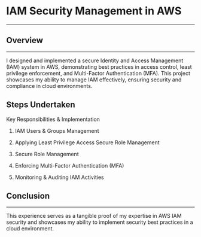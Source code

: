 # IAM Security Management in AWS
---

## Overview
---

 I designed and implemented a secure Identity and 
Access Management (IAM) system in AWS, demonstrating best practices in access 
control, least privilege enforcement, and Multi-Factor Authentication (MFA). This 
project showcases my ability to manage IAM effectively, ensuring security and 
compliance in cloud environments.
 

## Steps Undertaken

 Key Responsibilities & Implementation
 1. IAM Users & Groups Management

  2. Applying Least Privilege Access Secure Role Management

  3.  Secure Role Management

  4.  Enforcing Multi-Factor Authentication (MFA)

  5.   Monitoring & Auditing IAM Activities


 ## Conclusion
---

   This experience serves as a tangible proof of my expertise in AWS IAM security and 
showcases my ability to implement security best practices in a cloud environment.
